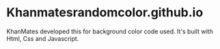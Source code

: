 # Khanmatesrandomcolor.github.io
KhanMates developed this for background color code used. It's built with Html, Css and Javascript.
